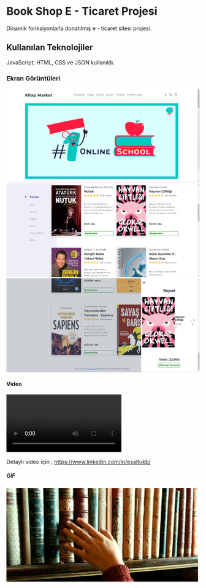 <h1>Book Shop E - Ticaret Projesi</h1>

Dinamik fonksiyonlarla donatılmış e - ticaret sitesi projesi.

<h2> Kullanılan Teknolojiler</h2>

JavaScript, HTML, CSS ve JSON kullanıldı.


<h3>Ekran Görüntüleri</h3>

![](images/screenshots1.png)
![](images/screenshots2.png)
![](images/screenshots3.png)

<h4> Video </h4>

![](images/bookshop.mp4)

Detaylı video için ;
https://www.linkedin.com/in/esaltukb/

<h5> GIF <h5>

![](images/books.gif)
